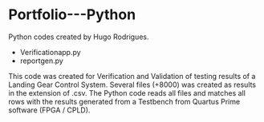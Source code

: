 # Portfolio---Python
Python codes created by Hugo Rodrigues.
- Verificationapp.py
- reportgen.py

This code was created for Verification and Validation of testing results of a Landing Gear Control System. Several files (+8000) was created as results in the extension of .csv. 
The Python code reads all files and matches all rows with the results generated from a Testbench from Quartus Prime software (FPGA / CPLD).
